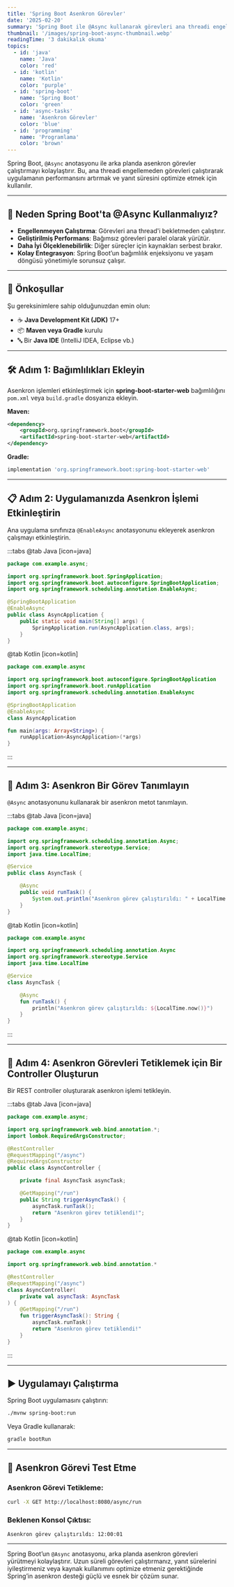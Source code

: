 ```yaml
---
title: 'Spring Boot Asenkron Görevler'
date: '2025-02-20'
summary: 'Spring Boot ile @Async kullanarak görevleri ana threadi engellemeden asenkron olarak nasıl çalıştıracağınızı öğrenin.'
thumbnail: '/images/spring-boot-async-thumbnail.webp'
readingTime: '3 dakikalık okuma'
topics:
  - id: 'java'
    name: 'Java'
    color: 'red'
  - id: 'kotlin'
    name: 'Kotlin'
    color: 'purple'
  - id: 'spring-boot'
    name: 'Spring Boot'
    color: 'green'
  - id: 'async-tasks'
    name: 'Asenkron Görevler'
    color: 'blue'
  - id: 'programming'
    name: 'Programlama'
    color: 'brown'
---
```


Spring Boot, `@Async` anotasyonu ile arka planda asenkron görevler çalıştırmayı kolaylaştırır. Bu, ana threadi engellemeden görevleri çalıştırarak uygulamanın performansını artırmak ve yanıt süresini optimize etmek için kullanılır.

---

## 🌟 Neden Spring Boot'ta @Async Kullanmalıyız?

- **Engellenmeyen Çalıştırma**: Görevleri ana thread'i bekletmeden çalıştırır.
- **Geliştirilmiş Performans**: Bağımsız görevleri paralel olarak yürütür.
- **Daha İyi Ölçeklenebilirlik**: Diğer süreçler için kaynakları serbest bırakır.
- **Kolay Entegrasyon**: Spring Boot’un bağımlılık enjeksiyonu ve yaşam döngüsü yönetimiyle sorunsuz çalışır.

---

## 🌟 Önkoşullar

Şu gereksinimlere sahip olduğunuzdan emin olun:

- ☕ **Java Development Kit (JDK)** 17+
- 📦 **Maven veya Gradle** kurulu
- 🔤 Bir **Java IDE** (IntelliJ IDEA, Eclipse vb.)

---

## 🛠️ Adım 1: Bağımlılıkları Ekleyin

Asenkron işlemleri etkinleştirmek için **spring-boot-starter-web** bağımlılığını `pom.xml` veya `build.gradle` dosyanıza ekleyin.

**Maven:**

```xml
<dependency>
    <groupId>org.springframework.boot</groupId>
    <artifactId>spring-boot-starter-web</artifactId>
</dependency>
```

**Gradle:**

```groovy
implementation 'org.springframework.boot:spring-boot-starter-web'
```

---

## 📋 Adım 2: Uygulamanızda Asenkron İşlemi Etkinleştirin

Ana uygulama sınıfınıza `@EnableAsync` anotasyonunu ekleyerek asenkron çalışmayı etkinleştirin.

:::tabs
@tab Java [icon=java]

```java
package com.example.async;

import org.springframework.boot.SpringApplication;
import org.springframework.boot.autoconfigure.SpringBootApplication;
import org.springframework.scheduling.annotation.EnableAsync;

@SpringBootApplication
@EnableAsync
public class AsyncApplication {
    public static void main(String[] args) {
        SpringApplication.run(AsyncApplication.class, args);
    }
}
```

@tab Kotlin [icon=kotlin]

```kotlin
package com.example.async

import org.springframework.boot.autoconfigure.SpringBootApplication
import org.springframework.boot.runApplication
import org.springframework.scheduling.annotation.EnableAsync

@SpringBootApplication
@EnableAsync
class AsyncApplication

fun main(args: Array<String>) {
    runApplication<AsyncApplication>(*args)
}
```

:::

---

## 📖 Adım 3: Asenkron Bir Görev Tanımlayın

`@Async` anotasyonunu kullanarak bir asenkron metot tanımlayın.

:::tabs
@tab Java [icon=java]

```java
package com.example.async;

import org.springframework.scheduling.annotation.Async;
import org.springframework.stereotype.Service;
import java.time.LocalTime;

@Service
public class AsyncTask {

    @Async
    public void runTask() {
        System.out.println("Asenkron görev çalıştırıldı: " + LocalTime.now());
    }
}
```

@tab Kotlin [icon=kotlin]

```kotlin
package com.example.async

import org.springframework.scheduling.annotation.Async
import org.springframework.stereotype.Service
import java.time.LocalTime

@Service
class AsyncTask {

    @Async
    fun runTask() {
        println("Asenkron görev çalıştırıldı: ${LocalTime.now()}")
    }
}
```

:::

---

## 🔄 Adım 4: Asenkron Görevleri Tetiklemek için Bir Controller Oluşturun

Bir REST controller oluşturarak asenkron işlemi tetikleyin.

:::tabs
@tab Java [icon=java]

```java
package com.example.async;

import org.springframework.web.bind.annotation.*;
import lombok.RequiredArgsConstructor;

@RestController
@RequestMapping("/async")
@RequiredArgsConstructor
public class AsyncController {

    private final AsyncTask asyncTask;

    @GetMapping("/run")
    public String triggerAsyncTask() {
        asyncTask.runTask();
        return "Asenkron görev tetiklendi!";
    }
}
```

@tab Kotlin [icon=kotlin]

```kotlin
package com.example.async

import org.springframework.web.bind.annotation.*

@RestController
@RequestMapping("/async")
class AsyncController(
    private val asyncTask: AsyncTask
) {
    @GetMapping("/run")
    fun triggerAsyncTask(): String {
        asyncTask.runTask()
        return "Asenkron görev tetiklendi!"
    }
}
```

:::

---

## ▶️ Uygulamayı Çalıştırma

Spring Boot uygulamasını çalıştırın:

```bash
./mvnw spring-boot:run
```

Veya Gradle kullanarak:

```bash
gradle bootRun
```

---

## 🧪 Asenkron Görevi Test Etme

### Asenkron Görevi Tetikleme:

```bash
curl -X GET http://localhost:8080/async/run
```

### Beklenen Konsol Çıktısı:

```plaintext
Asenkron görev çalıştırıldı: 12:00:01
```

---

Spring Boot’un `@Async` anotasyonu, arka planda asenkron görevleri yürütmeyi kolaylaştırır. Uzun süreli görevleri çalıştırmanız, yanıt sürelerini iyileştirmeniz veya kaynak kullanımını optimize etmeniz gerektiğinde Spring’in asenkron desteği güçlü ve esnek bir çözüm sunar.
